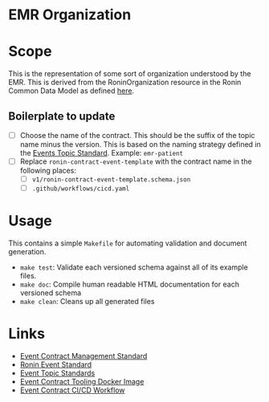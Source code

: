 # EMR Organization

# Scope
This is the representation of some sort of organization understood by the EMR. This is derived from the RoninOrganization resource in the Ronin Common Data Model as defined [here](https://supreme-garbanzo-99254d0f.pages.github.io/ig/Ronin-Implementation-Guide-Home-List-Profiles-Ronin-Organization.html).



## Boilerplate to update
- [ ] Choose the name of the contract. This should be the suffix of the topic name minus the version. This is based on the naming strategy defined in the [Events Topic Standard](https://projectronin.atlassian.net/wiki/spaces/ENG/pages/1765998701/Event+Topic+Standards). Example: `emr-patient`
- [ ] Replace `ronin-contract-event-template` with the contract name in the following places:
  - [ ] `v1/ronin-contract-event-template.schema.json`
  - [ ] `.github/workflows/cicd.yaml`

# Usage
This contains a simple `Makefile` for automating validation and document generation.  
- `make test`: Validate each versioned schema against all of its example files.
- `make doc`: Compile human readable HTML documentation for each versioned schema
- `make clean`: Cleans up all generated files

# Links
- [Event Contract Management Standard](https://projectronin.atlassian.net/wiki/spaces/ENG/pages/1797521454/Event+Contract+Management+Standard)
- [Ronin Event Standard](https://projectronin.atlassian.net/wiki/spaces/ENG/pages/1748041738/Ronin+Event+Standard)
- [Event Topic Standards](https://projectronin.atlassian.net/wiki/spaces/ENG/pages/1765998701/Event+Topic+Standards)
- [Event Contract Tooling Docker Image](https://github.com/projectronin/ronin-contract-event-tooling)
- [Event Contract CI/CD Workflow](https://github.com/projectronin/github/blob/event_contract_cicd/.github/workflows/event_contract_cicd.yaml)
